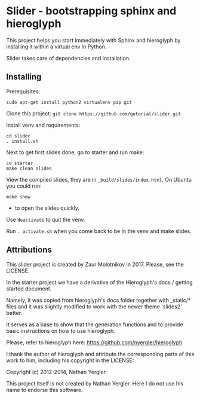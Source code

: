 # Slider - bootstrapping sphinx and hieroglyph

This project helps you start immediately with Sphinx and 
hieroglyph by installing it within a virtual env in Python.

Slider takes care of dependencies and installation.

## Installing

Prerequisites: 
```
sudo apt-get install python2 virtualenv pip git
```

Clone this project:
```git clone https://github.com/qutorial/slider.git```

Install venv and requirements: 
```
cd slider
. install.sh
```


Next to get first slides done, go to starter and run make:

```
cd starter
make clean slides
```

View the compiled slides, they are in `_build/slides/index.html`.
On Ubuntu you could run:
```
make show
```
 - to open the slides quickly.

Use `deactivate` to quit the venv.

Run `. activate.sh` when you come back to be in the venv and
make slides.


## Attributions

This slider project is created by Zaur Molotnikov in 2017.
Please, see the LICENSE.


In the starter project we have a derivative of the
Hieroglyph's docs / getting started document.

Namely, it was copied from hieroglyph's docs folder
together with _static/* files and it was slightly modified 
to work with the newer theme 'slides2' better.

It serves as a base to show that the generation
functions and to provide basic instructions 
on how to use hieroglyph.

Please, refer to hieroglyph here: 
https://github.com/nyergler/hieroglyph

I thank the author of hieroglyph and attribute
the corresponding parts of this work to him, including his
copyright in the LICENSE:

Copyright (c) 2012-2014, Nathan Yergler

This project itself is not created by Nathan Yergler.
Here I do not use his name to endorse this software.

